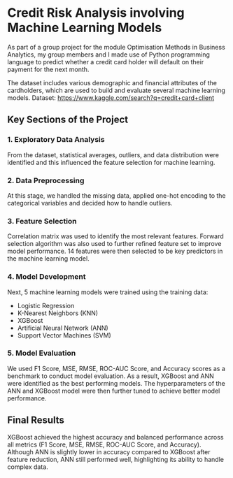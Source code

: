 # Credit Risk Analysis involving Machine Learning Models

As part of a group project for the module Optimisation Methods in Business Analytics, my group members and I made use of Python programming language to predict whether a credit card holder will default on their payment for the next month. 

The dataset includes various demographic and financial attributes of the cardholders, which are used to build and evaluate several machine learning models.
Dataset: https://www.kaggle.com/search?q=credit+card+client

## Key Sections of the Project
### 1. Exploratory Data Analysis
From the dataset, statistical averages, outliers, and data distribution were identified and this influenced the feature selection for machine learning.

### 2. Data Preprocessing
At this stage, we handled the missing data, applied one-hot encoding to the categorical variables and decided how to handle outliers.

### 3. Feature Selection
Correlation matrix was used to identify the most relevant features. Forward selection algorithm was also used to further refined feature set to improve model performance. 14 features were then selected to be key predictors in the machine learning model.

### 4. Model Development
Next, 5 machine learning models were trained using the training data: 
- Logistic Regression
- K-Nearest Neighbors (KNN)
- XGBoost
- Artificial Neural Network (ANN)
- Support Vector Machines (SVM)

### 5. Model Evaluation
We used F1 Score, MSE, RMSE, ROC-AUC Score, and Accuracy scores as a benchmark to conduct model evaluation. As a result, XGBoost and ANN were identified as the best performing models.
The hyperparameters of the ANN and XGBoost model were then further tuned to achieve better model performance.

## Final Results
XGBoost achieved the highest accuracy and balanced performance across all metrics (F1 Score, MSE, RMSE, ROC-AUC Score, and Accuracy).
Although ANN is slightly lower in accuracy compared to XGBoost after feature reduction, ANN still performed well, highlighting its ability to handle complex data.





